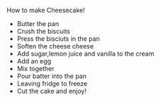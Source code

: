 How to make Cheesecake!
- Butter the pan
- Crush the biscuits
- Press the bisciuts in the pan
- Soften the cheese cheese
- Add sugar,lemon juice and vanilla to the cream
- Add an egg
- Mix together
- Pour batter into the pan
- Leaving fridge to freeze
- Cut the cake and enjoy!